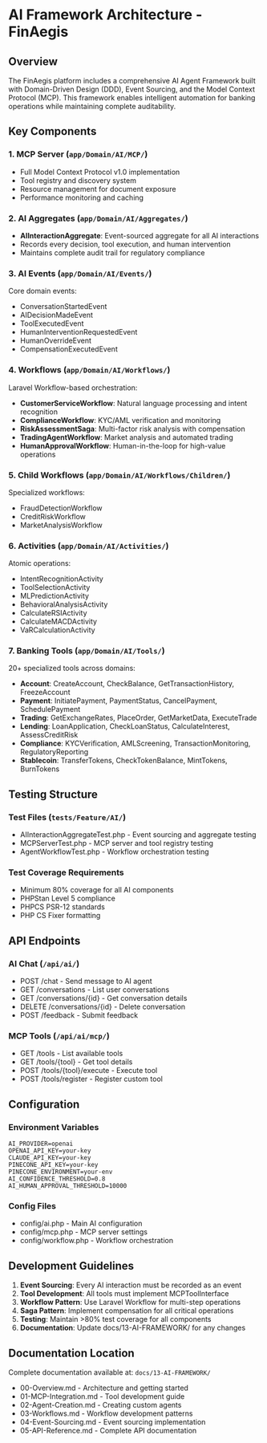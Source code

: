 # AI Framework Architecture - FinAegis

## Overview
The FinAegis platform includes a comprehensive AI Agent Framework built with Domain-Driven Design (DDD), Event Sourcing, and the Model Context Protocol (MCP). This framework enables intelligent automation for banking operations while maintaining complete auditability.

## Key Components

### 1. MCP Server (`app/Domain/AI/MCP/`)
- Full Model Context Protocol v1.0 implementation
- Tool registry and discovery system
- Resource management for document exposure
- Performance monitoring and caching

### 2. AI Aggregates (`app/Domain/AI/Aggregates/`)
- **AIInteractionAggregate**: Event-sourced aggregate for all AI interactions
- Records every decision, tool execution, and human intervention
- Maintains complete audit trail for regulatory compliance

### 3. AI Events (`app/Domain/AI/Events/`)
Core domain events:
- ConversationStartedEvent
- AIDecisionMadeEvent
- ToolExecutedEvent
- HumanInterventionRequestedEvent
- HumanOverrideEvent
- CompensationExecutedEvent

### 4. Workflows (`app/Domain/AI/Workflows/`)
Laravel Workflow-based orchestration:
- **CustomerServiceWorkflow**: Natural language processing and intent recognition
- **ComplianceWorkflow**: KYC/AML verification and monitoring
- **RiskAssessmentSaga**: Multi-factor risk analysis with compensation
- **TradingAgentWorkflow**: Market analysis and automated trading
- **HumanApprovalWorkflow**: Human-in-the-loop for high-value operations

### 5. Child Workflows (`app/Domain/AI/Workflows/Children/`)
Specialized workflows:
- FraudDetectionWorkflow
- CreditRiskWorkflow
- MarketAnalysisWorkflow

### 6. Activities (`app/Domain/AI/Activities/`)
Atomic operations:
- IntentRecognitionActivity
- ToolSelectionActivity
- MLPredictionActivity
- BehavioralAnalysisActivity
- CalculateRSIActivity
- CalculateMACDActivity
- VaRCalculationActivity

### 7. Banking Tools (`app/Domain/AI/Tools/`)
20+ specialized tools across domains:
- **Account**: CreateAccount, CheckBalance, GetTransactionHistory, FreezeAccount
- **Payment**: InitiatePayment, PaymentStatus, CancelPayment, SchedulePayment
- **Trading**: GetExchangeRates, PlaceOrder, GetMarketData, ExecuteTrade
- **Lending**: LoanApplication, CheckLoanStatus, CalculateInterest, AssessCreditRisk
- **Compliance**: KYCVerification, AMLScreening, TransactionMonitoring, RegulatoryReporting
- **Stablecoin**: TransferTokens, CheckTokenBalance, MintTokens, BurnTokens

## Testing Structure

### Test Files (`tests/Feature/AI/`)
- AIInteractionAggregateTest.php - Event sourcing and aggregate testing
- MCPServerTest.php - MCP server and tool registry testing
- AgentWorkflowTest.php - Workflow orchestration testing

### Test Coverage Requirements
- Minimum 80% coverage for all AI components
- PHPStan Level 5 compliance
- PHPCS PSR-12 standards
- PHP CS Fixer formatting

## API Endpoints

### AI Chat (`/api/ai/`)
- POST /chat - Send message to AI agent
- GET /conversations - List user conversations
- GET /conversations/{id} - Get conversation details
- DELETE /conversations/{id} - Delete conversation
- POST /feedback - Submit feedback

### MCP Tools (`/api/ai/mcp/`)
- GET /tools - List available tools
- GET /tools/{tool} - Get tool details
- POST /tools/{tool}/execute - Execute tool
- POST /tools/register - Register custom tool

## Configuration

### Environment Variables
```env
AI_PROVIDER=openai
OPENAI_API_KEY=your-key
CLAUDE_API_KEY=your-key
PINECONE_API_KEY=your-key
PINECONE_ENVIRONMENT=your-env
AI_CONFIDENCE_THRESHOLD=0.8
AI_HUMAN_APPROVAL_THRESHOLD=10000
```

### Config Files
- config/ai.php - Main AI configuration
- config/mcp.php - MCP server settings
- config/workflow.php - Workflow orchestration

## Development Guidelines

1. **Event Sourcing**: Every AI interaction must be recorded as an event
2. **Tool Development**: All tools must implement MCPToolInterface
3. **Workflow Pattern**: Use Laravel Workflow for multi-step operations
4. **Saga Pattern**: Implement compensation for all critical operations
5. **Testing**: Maintain >80% test coverage for all components
6. **Documentation**: Update docs/13-AI-FRAMEWORK/ for any changes

## Documentation Location
Complete documentation available at: `docs/13-AI-FRAMEWORK/`
- 00-Overview.md - Architecture and getting started
- 01-MCP-Integration.md - Tool development guide
- 02-Agent-Creation.md - Creating custom agents
- 03-Workflows.md - Workflow development patterns
- 04-Event-Sourcing.md - Event sourcing implementation
- 05-API-Reference.md - Complete API documentation
